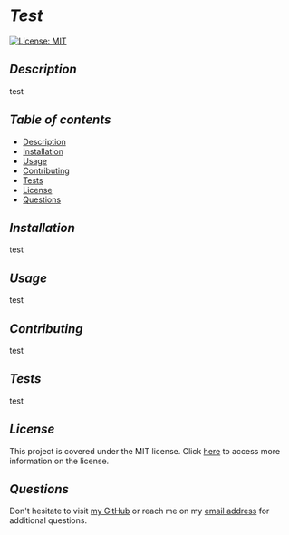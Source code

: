  # **_Test_**

  [![License: MIT](https://img.shields.io/badge/License-MIT-yellow.svg)](https://opensource.org/licenses/MIT)
  
  ## **_Description_**
  test
    
  ## **_Table of contents_**
  * [Description](#description)
  * [Installation](#installation)
  * [Usage](#usage)
  * [Contributing](#contributing)
  * [Tests](#tests)
  * [License](#license)
  * [Questions](#questions)

  ## **_Installation_**
  test

  ## **_Usage_**
  test

  ## **_Contributing_**
  test

  ## **_Tests_**
  test
  
  ## **_License_**
  This project is covered under the MIT license.
  Click [here](https://opensource.org/licenses/MIT) to access more information on the license.

  ## **_Questions_**
  Don't hesitate to visit [my GitHub](https://github.com/test)
  or reach me on my [email address](mailto:test@email.com) for additional questions.